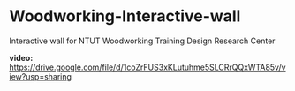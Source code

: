 # Woodworking-Interactive-wall
Interactive wall for NTUT Woodworking Training Design Research Center

**video:** https://drive.google.com/file/d/1coZrFUS3xKLutuhme5SLCRrQQxWTA85v/view?usp=sharing
